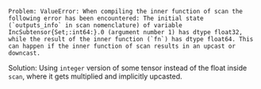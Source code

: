     Problem: ValueError: When compiling the inner function of scan the following error has been encountered: The initial state (`outputs_info` in scan nomenclature) of variable IncSubtensor{Set;:int64:}.0 (argument number 1) has dtype float32, while the result of the inner function (`fn`) has dtype float64. This can happen if the inner function of scan results in an upcast or downcast.
Solution: Using `integer` version of some tensor instead of the float inside `scan`, where it gets multiplied and implicitly upcasted.
